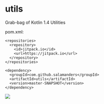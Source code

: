 # utils

Grab-bag of Kotlin 1.4 Utilities

pom.xml:

```
<repositories>
  <repository>
    <id>jitpack.io</id>
    <url>https://jitpack.io</url>
  </repository>
</repositories>
```

```
<dependency>
  <groupId>com.github.salamanders</groupId>
  <artifactId>utils</artifactId>
  <version>master-SNAPSHOT</version>
</dependency>
```

[![](https://jitpack.io/v/salamanders/utils.svg)](https://jitpack.io/#salamanders/utils)